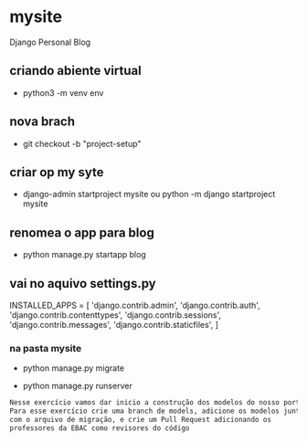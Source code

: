 # mysite

Django Personal Blog

## criando abiente virtual

- python3 -m venv env

## nova brach

- git checkout -b "project-setup"

## criar op my syte

- django-admin startproject mysite ou python -m django startproject mysite

## renomea o app para blog

- python manage.py startapp blog

## vai no aquivo settings.py

INSTALLED_APPS = [
    'django.contrib.admin',
    'django.contrib.auth',
    'django.contrib.contenttypes',
    'django.contrib.sessions',
    'django.contrib.messages',
    'django.contrib.staticfiles',
    <!-- 'blog', adiciona essa parte  -->
]

### na pasta mysite

- python manage.py migrate

<!-- *comado para rodar o projeto* -->

- python manage.py runserver

```bash
Nesse exercício vamos dar inicio a construção dos modelos do nosso portfólio.
Para esse exercício crie uma branch de models, adicione os modelos junto
com o arquivo de migração, e crie um Pull Request adicionando os
professores da EBAC como revisores do código
```
